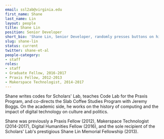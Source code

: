 ```yaml
---
email: ssl2ab@virginia.edu
first_name: Shane
last_name: Lin
layout: people
title: Shane Lin
position: Senior Developer
short_bio: 'Shane Lin, Senior Developer, randomly presses buttons on his keyboard, but we live in a universe where this results in mostly compilable code. All bugs not my own and represent those of Jeremy Boggs.'
slug: shane-lin
status: current
twitter: shane-et-al
people-category:
- staff
roles:
- staff
- Graduate Fellow, 2016-2017
- Praxis Fellow, 2012-2013
- Makerspace Technologist, 2014-2017
---
```


Shane writes codes for Scholars' Lab, teaches Code Lab for the Praxis Program, and co-directs the Slab Coffee Studies Program with Jeremy Boggs. On the academic side, he works on the history of computing and the impact of digital technology on culture and politics.

Shane was previously a Praxis Fellow (2012), Makerspace Technologist (2014-2017), Digital Humanities Fellow (2016), and the sole recipient of the Scholars' Lab's prestigious Shane Lin Memorial Fellowship (2013).
